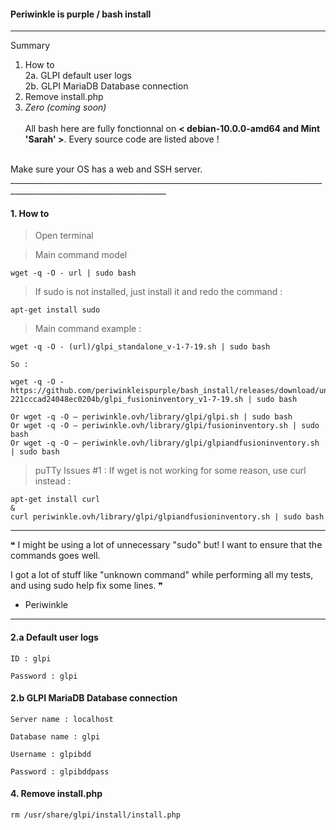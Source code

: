 #### Periwinkle is purple / bash install
_____________________________________________________________________________________________________________________

Summary <br/>
1. How to <br/>
2a. GLPI default user logs <br/>
2b. GLPI MariaDB Database connection <br/>
3. Remove install.php
4. _Zero (coming soon)_
<br/><br/>
All bash here are fully fonctionnal on **< debian-10.0.0-amd64 and Mint 'Sarah' >**. Every source code are listed above !
<br/>
Make sure your OS has a web and SSH server. 
_____________________________________________________________________________________________________________________

#### 1. How to 

> Open terminal 

> Main command model
```
wget -q -O - url | sudo bash
```
> If sudo is not installed, just install it and redo the command :
```
apt-get install sudo
```

> Main command example :
```
wget -q -O - (url)/glpi_standalone_v-1-7-19.sh | sudo bash

So :

wget -q -O - https://github.com/periwinkleispurple/bash_install/releases/download/untagged-221cccad24048ec0204b/glpi_fusioninventory_v1-7-19.sh | sudo bash

Or wget -q -O – periwinkle.ovh/library/glpi/glpi.sh | sudo bash
Or wget -q -O – periwinkle.ovh/library/glpi/fusioninventory.sh | sudo bash
Or wget -q -O – periwinkle.ovh/library/glpi/glpiandfusioninventory.sh | sudo bash
```

> puTTy Issues #1 : If wget is not working for some reason, use curl instead : <br/>
```
apt-get install curl 
&
curl periwinkle.ovh/library/glpi/glpiandfusioninventory.sh | sudo bash
```
_____________________________________________________________________________________________________________________
 ❝ I might be using a lot of unnecessary "sudo" but! I want to ensure that the commands goes well.
 
 I got a lot of stuff like "unknown command" while performing all my tests, and using sudo help fix some lines. ❞
 
- Periwinkle
_____________________________________________________________________________________________________________________

#### 2.a Default user logs

```
ID : glpi

Password : glpi
```

#### 2.b GLPI MariaDB Database connection 

```
Server name : localhost

Database name : glpi

Username : glpibdd

Password : glpibddpass 
```

#### 4. Remove install.php

```
rm /usr/share/glpi/install/install.php
```

